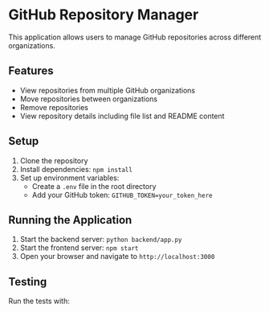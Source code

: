 # GitHub Repository Manager

This application allows users to manage GitHub repositories across different organizations.

## Features

- View repositories from multiple GitHub organizations
- Move repositories between organizations
- Remove repositories
- View repository details including file list and README content

## Setup

1. Clone the repository
2. Install dependencies:   ```
   npm install   ```
3. Set up environment variables:
   - Create a `.env` file in the root directory
   - Add your GitHub token: `GITHUB_TOKEN=your_token_here`

## Running the Application

1. Start the backend server:   ```
   python backend/app.py   ```
2. Start the frontend server:   ```
   npm start   ```
3. Open your browser and navigate to `http://localhost:3000`

## Testing

Run the tests with:
